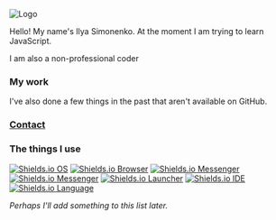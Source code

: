 ![Logo](logo.png)

Hello! My name's Ilya Simonenko. At the moment I am trying to learn JavaScript.

I am also a non-professional coder

### My work

I've also done a few things in the past that aren't available on GitHub.

### [Contact](https://simonenkoilya.github.io/)

### The things I use

[![Shields.io OS](https://img.shields.io/badge/OS-Windows%2011-blue?style=for-the-badge&logo=microsoft)](https://www.microsoft.com/ru-ru/windows/) [![Shields.io Browser](https://img.shields.io/badge/Browser-Microsoft%20Edge-blue?style=for-the-badge&logo=microsoftedge)](https://www.microsoft.com/ru-ru/edge/) [![Shields.io Messenger](https://img.shields.io/badge/Messenger-Telegram-blue?style=for-the-badge&logo=telegram)](https://telegram.org) [![Shields.io Messenger](https://img.shields.io/badge/Messenger-Discord-blueviolet?style=for-the-badge&logo=discord)](https://discord.com) [![Shields.io Launcher](https://img.shields.io/badge/Launcher-Steam-blue?style=for-the-badge&logo=steam)](https://store.steampowered.com) [![Shields.io IDE](https://img.shields.io/badge/IDE-VSCode-blueviolet?style=for-the-badge&logo=visualstudiocode)](https://code.visualstudio.com) [![Shields.io Language](https://img.shields.io/badge/Language-JavaScript-yellow?style=for-the-badge&logo=javascript)](https://www.javascript.com/)

*Perhaps I'll add something to this list later.*
